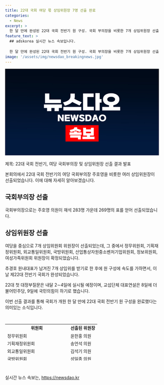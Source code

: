 ```yaml
---
title: 22대 국회 여당 몫 상임위원장 7명 선출 완료
categories:
  - News
excerpt: >
  한 달 만에 완성된 22대 국회 전반기 원 구성. 국회 부의장을 비롯한 7개 상임위원장 선출로 여야의 고민 종지부, 강력 반발 속 난항 끝에 완성. 첫 대정부질문은 내달 중순 예정.
feature_text: >
  ## adskorea 실시간 뉴스 속보입니다.

  한 달 만에 완성된 22대 국회 전반기 원 구성. 국회 부의장을 비롯한 7개 상임위원장 선출로 여야의 고민 종지부, 강력 반발 속 난항 끝에 완성. 첫 대정부질문은 내달 중순 예정.
image: '/assets/img/newsdao_breakingnews.jpg'
---
```


<p><img src="/assets/img/newsdao_breakingnews.jpg" alt="adskorea 속보" /></p>

<p>제목: 22대 국회 전반기, 여당 국회부의장 및 상임위원장 선출 결과 발표</p>

<p>본회의에서 22대 국회 전반기의 여당 국회부의장 주호영을 비롯한 여러 상임위원장이 선출되었습니다. 이에 대해 자세히 알아보겠습니다.</p>

<h2 data-ke-size="size26">국회부의장 선출</h2>

<p>국회부의장으로는 주호영 의원이 재석 283명 가운데 269명의 표를 얻어 선출되었습니다.</p>

<h2 data-ke-size="size26">상임위원장 선출</h2>

<p>여당을 중심으로 7개 상임위원회 위원장이 선출되었는데, 그 중에서 정무위원회, 기획재정위원회, 외교통일위원회, 국방위원회, 산업통상자원중소벤처기업위원회, 정보위원회, 여성가족위원회 위원장이 확정되었습니다.</p>

<p>추경호 원내대표가 남겨진 7개 상임위를 받기로 한 후에 원 구성에 속도를 가하면서, 이날 제22대 전반기 국회가 완성되었습니다.</p>

<p>22대 첫 대정부질문은 내달 2∼4일에 실시될 예정이며, 교섭단체 대표연설은 8일에 더불어민주당, 9일에 국민의힘이 하기로 했습니다. </p>

<p>이번 선출 결과를 통해 국회가 개원 한 달 만에 22대 국회 전반기 원 구성을 완료했다는 의미있는 소식입니다.</p>

<p data-ke-size="size16">&nbsp;</p>

<table style="width: 700px; height: 119px;">
<tbody>
<tr>
<td style="text-align: center; height: 17px;"><b>위원회</b></td>
<td style="text-align: center; height: 17px;"><b>선출된 위원장</b></td>
</tr>
<tr>
<td style="text-align: left;">정무위원회</td>
<td style="text-align: left;">윤한홍 의원</td>
</tr>
<tr>
<td style="text-align: left;">기획재정위원회</td>
<td style="text-align: left;">송언석 의원</td>
</tr>
<tr>
<td style="text-align: left;">외교통일위원회</td>
<td style="text-align: left;">김석기 의원</td>
</tr>
<tr>
<td style="text-align: left;">국방위원회</td>
<td style="text-align: left;">성일종 의원</td>
</tr>
<tr>
<td style="text-align: left;">산업통상자원중소벤처기업위원회</td>
<td style="text-align: left;">이철규 의원</td>
</tr>
<tr>
<td style="text-align: left;">정보위원회</td>
<td style="text-align: left;">신성범 의원</td>
</tr>
<tr>
<td style="text-align: left;">여성가족위원회</td>
<td style="text-align: left;">이인선 의원</td>
</tr>
</tbody>
</table>

<p data-ke-size="size16">&nbsp;</p>
실시간 뉴스 속보는, <a href="https://newsdao.kr" rel="dofollow">https://newsdao.kr</a>


